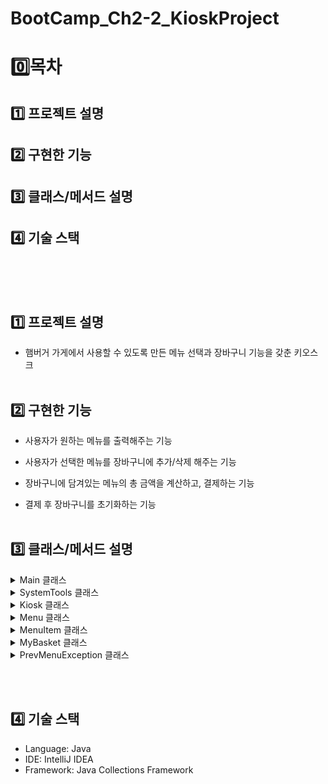 # BootCamp_Ch2-2_KioskProject
# 0️⃣목차
## 1️⃣ 프로젝트 설명
## 2️⃣ 구현한 기능
## 3️⃣ 클래스/메서드 설명
## 4️⃣ 기술 스택
<br><br><br>

## 1️⃣ 프로젝트 설명
- 햄버거 가게에서 사용할 수 있도록 만든 메뉴 선택과 장바구니 기능을 갖춘 키오스크
<br><br>

## 2️⃣ 구현한 기능
- 사용자가 원하는 메뉴를 출력해주는 기능<br>

- 사용자가 선택한 메뉴를 장바구니에 추가/삭제 해주는 기능<br>

- 장바구니에 담겨있는 메뉴의 총 금액을 계산하고, 결제하는 기능<br>

- 결제 후 장바구니를 초기화하는 기능
<br><br>

## 3️⃣ 클래스/메서드 설명

<details><summary> Main 클래스
</summary>

- 키오스크를 속성값으로 갖고, start 메서드를 불러오는 메인 클래스입니다.
</details>

<details><summary> SystemTools 클래스</summary>

   <details><summary> 메서드</summary>

   - `void printFirstOptionMenu` : 가장 처음 선택지를 출력 <br>
   - `Menu setBurgerMenu`, `Menu setDrinkMenu`, `Menu setDessertsMenu` : 준비해둔 메뉴 리스트를 Menu타입으로 반환해주는 메서드. <br>
   - `static void wrong` : 잘못된 입력을 받을 시 출력되는 메세지를 담은 메서드<br>
   - `static void prevMenu` : 이전 메뉴로 돌아가기를 선택했을 때 출력되는 메세지를 담은 메서드.<br>
   - `static void exitProcess` : 프로그램 종료 시 출력되는 메세지를 담은 메서드

   </details>

</details>

<details><summary> Kiosk 클래스
</summary>
<details>
<summary> 속성값
</summary>

- `Scanner sc` : 사용자의 입력을 받기 위한 스캐너<br>

- `SystemTools sysMenu` : 시스템 메세지를 출력하기 위한 도구<br>

- `Menu burgerMenu`, `Menu drinkMenu`, `Menu dessertsMenu` : 각 카테고리의 MenuItem을 리스트로 담아둠<br>

- `MyBasket myBasket` : 물건 담기, 삭제, 결제가 가능한 장바구니<br>

- `ArrayList\<Menu> menuArr` : 세 가지 Menu들을 담아둔 리스트<br>
</details>

<details><summary> 메서드
</summary>

- `void start` : 초기 메뉴화면을 보여주고, 입력값에 따라 각 카테고리/장바구니/종료 로 접근할 수 있게 하는 메서드
</details>
</details>

<details><summary> Menu 클래스
</summary>
<details><summary> 속성값</summary>

- `List<MenuItem> menuList`: 메뉴 항목 리스트를 저장하는 필드.<br>

- `String name`: 메뉴의 이름을 저장하는 필드.<br>
</details> 

<details><summary> 생성자</summary>

- `Menu(List<MenuItem> menuList, String name)`: 메뉴 리스트와 이름을 초기화하는 생성자.<br>
</details> 

<details><summary> 메서드</summary>

- `MenuItem showMenuScreen()`: 메뉴 화면을 출력하고, 사용자의 선택에 따라 메뉴 항목을 반환하거나 장바구니 추가 로직을 처리하는 메서드.<br>
- `String getName()`: 메뉴의 이름을 반환하는 메서드.<br>
</details>
</details>

<details><summary> MenuItem 클래스</summary>
<details><summary> 속성값</summary>

- `String name`: 메뉴의 이름을 저장하는 필드.<br>
- `double price`: 메뉴의 가격을 저장하는 필드.<br>
- `String description`: 메뉴의 설명을 저장하는 필드.<br>

</details>

<details><summary> 생성자</summary>

- `MenuItem(String name, double price, String description)`: 메뉴의 이름, 가격, 설명을 초기화하는 생성자.<br>

</details>

<details><summary> 메서드</summary>

- `String getMenuInfo()`: 메뉴 이름, 가격, 설명을 포맷팅된 문자열로 반환하는 메서드.<br>
- `String getName()`: 메뉴의 이름을 반환하는 메서드.<br>
- `double getPrice()`: 메뉴의 가격을 반환하는 메서드.<br>
- `String getDescription()`: 메뉴의 설명을 반환하는 메서드.<br>

</details>
</details>

<details><summary> MyBasket 클래스</summary>
<details><summary> 속성값</summary>

- `List<MenuItem> itemCart`: 장바구니에 추가된 `MenuItem` 리스트를 저장하는 필드.<br>
- `Scanner sc`: 사용자 입력을 받기 위한 스캐너.<br>

</details>

<details><summary> 메서드</summary>

- `void addOnCart(MenuItem item)`: 장바구니에 메뉴 아이템을 추가하는 메서드.<br>
- `void showBasketMenu()`: 장바구니 메뉴를 출력하고, 사용자 입력에 따라 삭제, 결제 또는 이전 메뉴로 돌아가는 메서드.<br>
- `private void deleteItem()`: 사용자 선택에 따라 장바구니에서 특정 아이템을 삭제하는 메서드.<br>
- `private void payProcess()`: 장바구니 총 금액을 계산하고 결제를 진행하는 메서드.<br>

</details>
</details>

<details><summary> PrevMenuException 클래스</summary>

- 이전 메뉴로 돌아가는 상황을 처리하기 위해 정의된 사용자 정의 예외 클래스.

</details>


<br><br>

## 4️⃣ 기술 스택
- Language: Java
- IDE: IntelliJ IDEA
- Framework: Java Collections Framework
<br><br>
